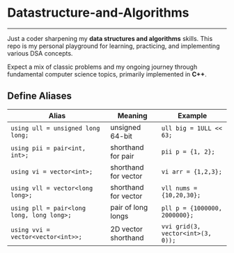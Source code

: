 # Datastructure-and-Algorithms

---

Just a coder sharpening my **data structures and algorithms** skills. This repo is my personal playground for learning, practicing, and implementing various DSA concepts.

Expect a mix of classic problems and my ongoing journey through fundamental computer science topics, primarily implemented in **C++**.

## Define Aliases

| Alias                                     | Meaning                         | Example                           |
| ----------------------------------------- | ------------------------------- | --------------------------------- |
| `using ull = unsigned long long;`         | unsigned 64-bit                 | `ull big = 1ULL << 63;`           |
| `using pii = pair<int, int>;`             | shorthand for pair              | `pii p = {1, 2};`                 |
| `using vi = vector<int>;`                 | shorthand for vector<int>       | `vi arr = {1,2,3};`               |
| `using vll = vector<long long>;`          | shorthand for vector<long long> | `vll nums = {10,20,30};`          |
| `using pll = pair<long long, long long>;` | pair of long longs              | `pll p = {1000000, 2000000};`     |
| `using vvi = vector<vector<int>>;`        | 2D vector shorthand             | `vvi grid(3, vector<int>(3, 0));` |

